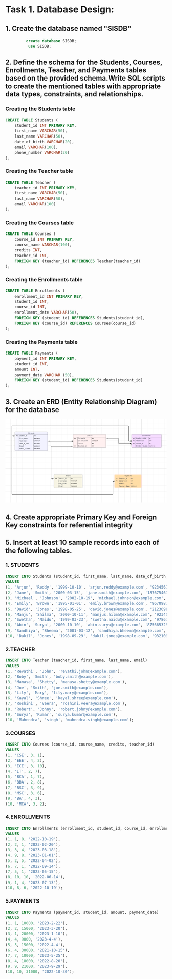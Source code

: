 
# Task 1. Database Design:


## 1. Create the database named "SISDB"

 ```sql     
          create database SISDB;
           use SISDB;   
```      

## 2. Define the schema for the Students, Courses, Enrollments, Teacher, and Payments tables based on the provided schema.Write SQL scripts to create the mentioned tables with appropriate data types, constraints, and relationships. 


### Creating the Students table
```sql
CREATE TABLE Students (
    student_id INT PRIMARY KEY,
    first_name VARCHAR(50),   
    last_name VARCHAR(50),
    date_of_birth VARCHAR(20),
    email VARCHAR(100),
    phone_number VARCHAR(20)
);
```
### Creating the Teacher table
```sql
CREATE TABLE Teacher (
    teacher_id INT PRIMARY KEY,
    first_name VARCHAR(50),
    last_name VARCHAR(50),
    email VARCHAR(100)
);
```
### Creating the Courses table
```sql
CREATE TABLE Courses (
    course_id INT PRIMARY KEY,
    course_name VARCHAR(100),
    credits INT,
    teacher_id INT,
    FOREIGN KEY (teacher_id) REFERENCES Teacher(teacher_id)
);
```
### Creating the Enrollments table
```sql
CREATE TABLE Enrollments (
    enrollment_id INT PRIMARY KEY,
    student_id INT,
    course_id INT,
    enrollment_date VARCHAR(50),
    FOREIGN KEY (student_id) REFERENCES Students(student_id),
    FOREIGN KEY (course_id) REFERENCES Courses(course_id)
);
```
### Creating the Payments table
```sql
CREATE TABLE Payments (
    payment_id INT PRIMARY KEY,
    student_id INT,
    amount INT,
    payment_date VARCHAR (50),
    FOREIGN KEY (student_id) REFERENCES Students(student_id)
);
```

## 3. Create an ERD (Entity Relationship Diagram) for the database
   ![Alt text](Er.png)


 ## 4. Create appropriate Primary Key and Foreign Key constraints for referential integrity


## 5. Insert at least 10 sample records into each of the following tables.

### 1. STUDENTS
```sql
INSERT INTO Students (student_id, first_name, last_name, date_of_birth, email, phone_number)
VALUES
(1, 'Arjun', 'Reddy', '1999-10-10', 'arjun.reddy@example.com', '9234567890'),
(2, 'Jane', 'Smith', '2000-03-15', 'jane.smith@example.com', '1876754678'),
(3, 'Michael', 'Johnson', '2002-10-19', 'michael.johnson@example.com', '9567653215'),
(4, 'Emily', 'Brown', '1995-01-01', 'emily.brown@example.com', '9670987652'),
(5, 'David', 'Jones', '1998-05-25', 'david.jones@example.com', '2123098763'),
(6, 'Manju', 'Shilma', '2000-10-11', 'manjus.hilma@example.com', '9234557890'),
(7, 'Swetha', 'Naidu', '1999-03-23', 'swetha.naidu@example.com', '9786754867'),
(8, 'Abin', 'Surya', '2000-10-10', 'abin.surya@example.com', '8756653251'),
(9, 'Sandhiya', 'Bheema', '2001-03-12', 'sandhiya.bheema@example.com', '9076987625'),
(10, 'Dakil', 'Jones', '1998-09-29', 'dakil.jones@example.com', '9321098736');
```


### 2.TEACHER
```sql
INSERT INTO Teacher (teacher_id, first_name, last_name, email)
VALUES
(1, 'Revathi', 'John', 'revathi.john@example.com'),
(2, 'Boby', 'Smith', 'boby.smith@example.com'),
(3, 'Manasa', 'Shetty', 'manasa.shetty@example.com'),
(4, 'Joe', 'Smith', 'joe.smith@example.com'),
(5, 'Lily', 'Mary', 'lily.mary@example.com'),
(6, 'Kayal', 'Shree', 'kayal.shree@example.com'),
(7, 'Roshini', 'Veera', 'roshini.veera@example.com'),
(8, 'Robert', 'Johny', 'robert.johny@example.com'),
(9, 'Surya', 'Kumar', 'surya.kumar@example.com'),
(10, 'Mahendra', 'singh', 'mahendra.singh@example.com');
```
### 3.COURSES
```sql
INSERT INTO Courses (course_id, course_name, credits, teacher_id)
VALUES
(1, 'CSE', 3, 1),
(2, 'EEE', 4, 2),
(3, 'ECE', 3, 10),
(4, 'IT', 2, 7),
(5, 'BCA', 1, 7),
(6, 'BBA', 2, 8),
(7, 'BSC', 3, 9),
(8, 'MSC', 3, 6),
(9, 'BA', 4, 3),
(10, 'MCA', 3, 2);
```
### 4.ENROLLMENTS
```sql
INSERT INTO Enrollments (enrollment_id, student_id, course_id, enrollment_date)
VALUES
(1, 1, 8, '2022-10-19'),
(2, 2, 1, '2023-02-20'),
(3, 3, 4, '2023-03-18'),
(4, 9, 8, '2023-01-01'),
(5, 2, 5, '2022-04-02'),
(6, 7, 1, '2022-09-14'),
(7, 5, 1, '2023-05-15'),
(8, 10, 10, '2022-06-14'),
(9, 1, 4, '2023-07-13'),
(10, 8, 6, '2022-10-19');
```


### 5.PAYMENTS
```sql
INSERT INTO Payments (payment_id, student_id, amount, payment_date)
VALUES
(1, 1, 10000, '2023-2-22'),
(2, 2, 15000, '2023-3-20'),
(3, 1, 20000, '2023-1-10'),
(4, 4, 9000, '2023-4-4'),
(5, 5, 15000, '2022-4-4'),
(6, 4, 30000, '2021-10-15'),
(7, 7, 10000, '2023-5-25'),
(8, 4, 18000, '2022-8-20'),
(9, 9, 21000, '2023-9-29'),
(10, 10, 31000, '2022-10-30');
```
